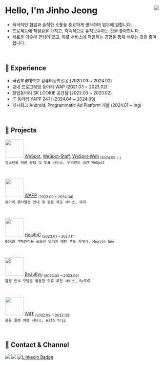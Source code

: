 # Hello, I'm Jinho Jeong <a href="https://hits.seeyoufarm.com"><img align="right" src="https://hits.seeyoufarm.com/api/count/incr/badge.svg?url=https://github.com/jeongjaino&count_bg=%2321B573&title_bg=%23555555&icon=android.svg&icon_color=%23A5CD39&title=hits&edge_flat=false"/></a>
- 적극적인 협업과 솔직한 소통을 중요하게 생각하며 업무에 임합니다.
- 프로젝트에 책임감을 가지고, 지속적으로 유지보수하는 것을 좋아합니다. 
- 새로운 기술에 관심이 많고, 이를 서비스에 적용하는 경험을 통해 배우는 것을 좋아합니다.

<br/>

## 🌳 Experience
- 국립부경대학교 컴퓨터공학전공 (2020.03 ~ 2024.02)
- 교내 프로그래밍 동아리 WAP (2021.03 ~ 2023.02)
- 창업동아리 SK LOOKIE 공간팀 (2022.03 ~ 2023.02)
- IT 동아리 YAPP 24기 (2024.04 ~ 2024.09)
- 캐시워크 Android, Programmatic Ad Platform 개발 (2024.01 ~ ing)

<br/>

## 🌱 Projects

<img src="https://github.com/user-attachments/assets/251828d8-5b37-4c5e-90f5-f109dd485514" width=60 /> [WeSpot](https://github.com/YAPP-Github/WeSpot-Android), [WeSpot-Staff](https://github.com/wespot-bff/WeSpot-Staff), [WeSpot-Web](https://github.com/wespot-bff/WeSpot-Web) <sub>(2024.05 ~ )</sub>
<br/>`청소년을 위한 문답 및 투표 서비스, 우리만의 공간 WeSpot`

<br/>

<img src="https://github.com/user-attachments/assets/9733f4ad-97e1-4d1f-bf5b-6bacb5d36fc5" width=60 /> [WAPP](https://github.com/pknu-wap/WAPP) <sub>(2023.09 ~ 2024.04)</sub>
<br/>`동아리 행사일정 안내 및 설문 제공 서비스, 와피` 

<br/>

<img src="https://github.com/user-attachments/assets/d0d6e862-7cd9-422b-b860-3fde51c012ff" width=60 /> [HealthC](https://github.com/Solution-Challenge-HealthC/HealthC_Android) <sub>(2023.01 ~ 2023.11)</sub>
<br/>`OCR과 객체인식을 활용한 알러지 예방 푸드 카메라, Health See` 

<br/>

<img src="https://github.com/user-attachments/assets/91f83674-ccca-4023-b851-fdeb05165d1c" width=60 /> [BeJuRyu](https://github.com/pknu-wap/2023_1_WAT_BeJuRyu) <sub>(2023.03 ~ 2023.06)</sub>
<br/> `감정 인식 모델을 활용한 주류 추천 서비스, Be주류`

<br/>

<img src="https://github.com/pknu-wap/2022_2_WAP_APP_TEAM1/assets/108349655/9591d4db-61ae-4c83-b713-8f74e52deb4f" width=60 /> [WitT](https://github.com/pknu-wap/2022_2_WAP_APP_TEAM1) <sub>(2022.09 ~ 2022.12)</sub>
<br/> `공유 플랜 여행 서비스, With Trip`

<br/>

## 🦜 Contact & Channel

<a href="https://jeongjaino.tistory.com"><img src="https://img.shields.io/badge/Tech%20Blog-F05138?style=flat-square&logo=Tistory&logoColor=white&link=https://jeongjaino.tistory.com"/></a>
<a href="https://www.instagram.com/jaino33"><img src="https://img.shields.io/badge/Instagram-E4405F?style=flat-square&logo=Instagram&logoColor=white&link=https://www.instagram.com/jaino33"/></a>
[![Linkedin Badge](https://img.shields.io/badge/-LinkedIn-blue?style=flat-square&logo=Linkedin&logoColor=white&link=https://www.linkedin.com/in/jeongjaino)](https://www.linkedin.com/in/jeongjaino) 
